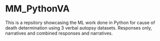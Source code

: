 # MM_PythonVA
This is a repsitory showcasing the ML work done in Python  for cause of death determination using 3  verbal autopsy datasets. Responses only, narratives and combined responses and narratives.
